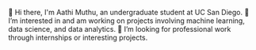 👋 Hi there, I'm Aathi Muthu, an undergraduate student at UC San Diego.
🔭 I’m interested in and am working on projects involving machine learning, data science, and data analytics.
🌱 I’m looking for professional work through internships or interesting projects.

<!--
**aathijmuthu/aathijmuthu** is a ✨ _special_ ✨ repository because its `README.md` (this file) appears on your GitHub profile.

Here are some ideas to get you started:

- 🔭 I’m currently working on ...
- 🌱 I’m currently learning ...
- 👯 I’m looking to collaborate on ...
- 🤔 I’m looking for help with ...
- 💬 Ask me about ...
- 📫 How to reach me: ...
- 😄 Pronouns: ...
- ⚡ Fun fact: ...
-->
